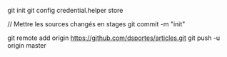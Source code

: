 git init 
git config credential.helper store

// Mettre les sources changés en stages
git commit -m "init"

git remote add origin https://github.com/dsportes/articles.git
git push -u origin master
